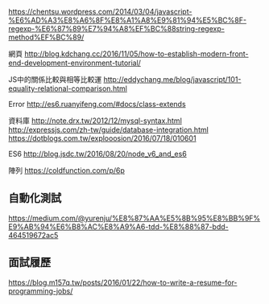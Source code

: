 https://chentsu.wordpress.com/2014/03/04/javascript-%E6%AD%A3%E8%A6%8F%E8%A1%A8%E9%81%94%E5%BC%8F-regexp-%E6%87%89%E7%94%A8%EF%BC%88string-regexp-method%EF%BC%89/


網頁
http://blog.kdchang.cc/2016/11/05/how-to-establish-modern-front-end-development-environment-tutorial/

JS中的關係比較與相等比較運
http://eddychang.me/blog/javascript/101-equality-relational-comparison.html

Error
http://es6.ruanyifeng.com/#docs/class-extends

資料庫
http://note.drx.tw/2012/12/mysql-syntax.html
http://expressjs.com/zh-tw/guide/database-integration.html
https://dotblogs.com.tw/explooosion/2016/07/18/010601

ES6
http://blog.jsdc.tw/2016/08/20/node_v6_and_es6


陣列
https://coldfunction.com/p/6p


## 自動化測試
https://medium.com/@yurenju/%E8%87%AA%E5%8B%95%E8%BB%9F%E9%AB%94%E6%B8%AC%E8%A9%A6-tdd-%E8%88%87-bdd-464519672ac5


## 面試履歷
https://blog.m157q.tw/posts/2016/01/22/how-to-write-a-resume-for-programming-jobs/
